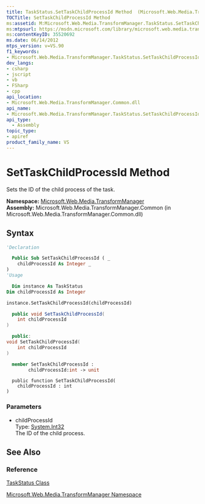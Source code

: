 ```yaml
---
title: TaskStatus.SetTaskChildProcessId Method  (Microsoft.Web.Media.TransformManager)
TOCTitle: SetTaskChildProcessId Method
ms:assetid: M:Microsoft.Web.Media.TransformManager.TaskStatus.SetTaskChildProcessId(System.Int32)
ms:mtpsurl: https://msdn.microsoft.com/library/microsoft.web.media.transformmanager.taskstatus.settaskchildprocessid(v=VS.90)
ms:contentKeyID: 35520692
ms.date: 06/14/2012
mtps_version: v=VS.90
f1_keywords:
- Microsoft.Web.Media.TransformManager.TaskStatus.SetTaskChildProcessId
dev_langs:
- csharp
- jscript
- vb
- FSharp
- cpp
api_location:
- Microsoft.Web.Media.TransformManager.Common.dll
api_name:
- Microsoft.Web.Media.TransformManager.TaskStatus.SetTaskChildProcessId
api_type:
  - Assembly
topic_type:
- apiref
product_family_name: VS
---
```


# SetTaskChildProcessId Method

Sets the ID of the child process of the task.

**Namespace:**  [Microsoft.Web.Media.TransformManager](microsoft-web-media-transformmanager-namespace.md)  
**Assembly:**  Microsoft.Web.Media.TransformManager.Common (in Microsoft.Web.Media.TransformManager.Common.dll)

## Syntax

```vb
'Declaration

  Public Sub SetTaskChildProcessId ( _
    childProcessId As Integer _
)
'Usage

  Dim instance As TaskStatus
Dim childProcessId As Integer

instance.SetTaskChildProcessId(childProcessId)
```

```csharp
  public void SetTaskChildProcessId(
    int childProcessId
)
```

```cpp
  public:
void SetTaskChildProcessId(
    int childProcessId
)
```

``` fsharp
  member SetTaskChildProcessId :
        childProcessId:int -> unit
```

```jscript
  public function SetTaskChildProcessId(
    childProcessId : int
)
```

### Parameters

  - childProcessId  
    Type: [System.Int32](https://msdn.microsoft.com/library/td2s409d)  
    The ID of the child process.  

## See Also

### Reference

[TaskStatus Class](taskstatus-class-microsoft-web-media-transformmanager.md)

[Microsoft.Web.Media.TransformManager Namespace](microsoft-web-media-transformmanager-namespace.md)
